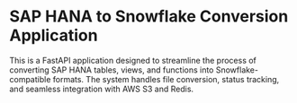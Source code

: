 # SAP HANA to Snowflake Conversion Application

This is a FastAPI application designed to streamline the process of converting SAP HANA tables, views, and functions into Snowflake-compatible formats. The system handles file conversion, status tracking, and seamless integration with AWS S3 and Redis.
